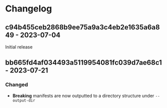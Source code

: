 # Changelog

## c94b455ceb2868b9ee75a9a3c4eb2e1635a6a849 - 2023-07-04

Initial release

## bb665fd4af034493a5119954081fc039d7ae68c1 - 2023-07-21

### Changed

  - **Breaking** manifests are now outputted to a directory structure under
    `--output-dir`
